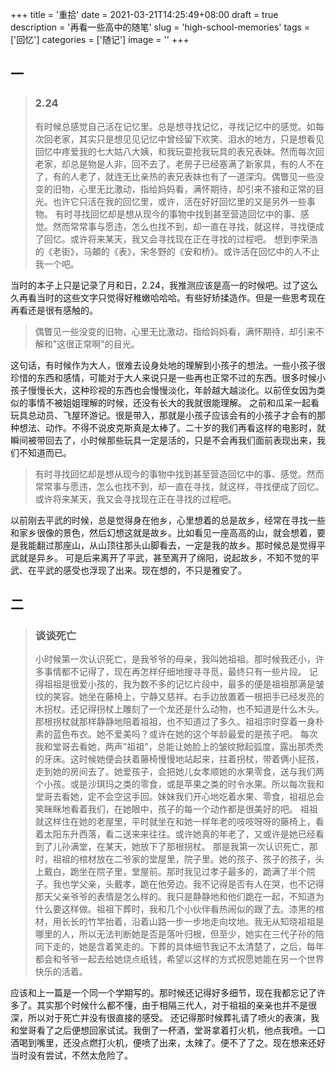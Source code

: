 +++
title = '重拾'
date = 2021-03-21T14:25:49+08:00
draft = true
description = '再看一些高中的随笔'
slug = 'high-school-memories'
tags = ['回忆']
categories = ['随记']
image = ''
+++

## 一
>### 2.24
>有时候总感觉自己活在记忆里。总是想寻找记忆，寻找记忆中的感觉。如每次回老家，其实只是想见见记忆中曾经留下欢笑、泪水的地方，只是想看见回忆中疼爱我的七大姑八大姨，和我玩耍抢我玩具的表兄表妹。然而每次回老家，却总是物是人非，回不去了。老房子已经塞满了新家具，有的人不在了，有的人老了，就连无比亲热的表兄表妹也有了一道深沟。偶瞥见一些没变的旧物，心里无比激动，指给妈妈看，满怀期待，却引来不接和正常的目光。也许它只活在我的回忆里，或许，活在好好回忆里的又是另外一些事物。
>有时寻找回忆却是想从现今的事物中找到甚至营造回忆中的事、感觉。然而常常事与愿违，怎么也找不到，却一直在寻找，就这样，寻找便成了回忆。或许将来某天，我又会寻找现在正在寻找的过程吧。
>想到李荣浩的《老街》，马頔的《表》，宋冬野的《安和桥》。或许活在回忆中的人不止我一个吧。

当时的本子上只是记录了月和日，2.24，我推测应该是高一的时候吧。过了这么久再看当时的这些文字只觉得好稚嫩哈哈哈。有些好矫揉造作。但是一些思考现在再看还是很有感触的。
>偶瞥见一些没变的旧物，心里无比激动，指给妈妈看，满怀期待，却引来不解和"这很正常啊"的目光。

这句话，有时候作为大人，很难去设身处地的理解到小孩子的想法。一些小孩子很珍惜的东西和感情，可能对于大人来说只是一些再也正常不过的东西。很多时候小孩子慢慢长大，这种珍视的东西也会慢慢淡化，年龄越大越淡化。以前侄女因为类似的事情不被姐姐理解的时候，还没有长大的我就很能理解。
之前和瓜呆一起看玩具总动员、飞屋环游记。很是带入，那就是小孩子应该会有的小孩子才会有的那种想法、动作。不得不说皮克斯真是太棒了。二十岁的我们再看这样的电影时，就瞬间被带回去了，小时候那些玩具一定是活的，只是不会再我们面前表现出来，我们不知道而已。

>有时寻找回忆却是想从现今的事物中找到甚至营造回忆中的事、感觉。然而常常事与愿违，怎么也找不到，却一直在寻找，就这样，寻找便成了回忆。或许将来某天，我又会寻找现在正在寻找的过程吧。

以前刚去平武的时候，总是觉得身在他乡，心里想着的总是故乡，经常在寻找一些和家乡很像的景色，然后幻想这就是故乡。比如看见一座高高的山，就会想着，要是我能翻过那座山，从山顶往那头山脚看去，一定是我的故乡。那时候总是觉得平武就是异乡。
可是后来离开了平武，甚至离开了绵阳，说起故乡，不知不觉的平武、在平武的感受也浮现了出来。现在想的，不只是雅安了。

## 二
>### 谈谈死亡
>小时候第一次认识死亡，是我爷爷的母亲，我叫她祖祖。那时候我还小，许多事情都不记得了，现在再怎样仔细地搜寻寻觅，最终只有一些片段。
>记得祖祖是很爱小孩的，我为数不多的记忆片段中，最多的便是祖祖那满是皱纹的笑容。她坐在藤椅上，宁静又慈祥。右手边放置着一根把手已经发亮的木拐杖。还记得拐杖上雕刻了一个龙还是什么动物，也不知道是什么木头。那根拐杖就那样静静地陪着祖祖，也不知道过了多久。祖祖宗时穿着一身朴素的蓝色布衣。她不爱美吗？或许在她的这个年龄最爱的是孩子吧。
>每次我和堂哥去看她，两声"祖祖"，总能让她脸上的皱纹掀起弧度，露出那秃秃的牙床。这时候她便会扶着藤椅慢慢地站起来，拄着拐杖，带着俩小屁孩，走到她的房间去了。她爱孩子，会把她儿女孝顺她的水果零食，送与我们两个小孩。或是沙琪玛之类的零食，或是苹果之类的时令水果。所以每次我和堂哥去看她，定不会空这手回。妹妹我们开心地吃着水果、零食，祖祖总会笑眯眯地看着我们，在她眼中，孩子的每一个动作都是很美好的吧。
>祖祖就这样住在她的老屋里，平时就坐在和她一样年老的吱吱呀呀的藤椅上，看着太阳东升西落，看二送来来往往。或许她真的年老了，又或许是她已经看到了儿孙满堂，在某天，她放下了那根拐杖。
>那是我第一次认识死亡，那时，祖祖的棺材放在二爷家的堂屋里，院子里。她的孩子、孩子的孩子，头上戴白，跪坐在院子里，堂屋前。那时我见过孝子最多的，跪满了半个院子。我也学父亲，头戴孝，跪在他旁边。我不记得是否有人在哭，也不记得那天父亲爷爷的表情是怎么样的。我只是静静地和他们跪在一起，不知道为什么要这样做。祖祖下葬时，我和几个小伙伴看热闹似的跟了去。漆黑的棺材，用长长的竹竿抬着，沿着山路一步一步地走向坟地。我无从知晓祖祖是哪里的人，所以无法判断她是否是落叶归根，但至少，她实在三代子孙的陪同下走的，她是含着笑走的。下葬的具体细节我记不太清楚了，之后，每年都会和爷爷一起去给她烧点纸钱，希望以这样的方式祝愿她能在另一个世界快乐的活着。

应该和上一篇是一个同一个学期写的。那时候还记得好多细节，现在我都忘记了许多了。其实那个时候什么都不懂，由于相隔三代人，对于祖祖的亲亲也并不是很深，所以对于死亡并没有很直接的感受。
还记得那时候葬礼请了喷火的表演，我和堂哥看了之后便想回家试试。我倒了一杯酒，堂哥拿着打火机，他点我喷。一口酒喝到嘴里，还没点燃打火机，便喷了出来，太辣了。便不了了之。现在想来还好当时没有尝试，不然太危险了。